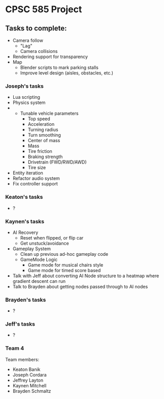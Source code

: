 # CPSC 585 Project
## Tasks to complete:
- Camera follow
	- "Lag"
	- Camera collisions
- Rendering support for transparency
- Map
	- Blender scripts to mark parking stalls
	- Improve level design (aisles, obstacles, etc.)



### Joseph's tasks
- Lua scripting
- Physics system
- - Tunable vehicle parameters
	- Top speed
	- Acceleration
	- Turning radius
	- Turn smoothing
	- Center of mass
	- Mass
	- Tire friction
	- Braking strength
	- Drivetrain (FWD/RWD/AWD)
	- Tire size
- Entity iteration
- Refactor audio system
- Fix controller support


### Keaton's tasks
- ?


### Kaynen's tasks
- AI Recovery
	- Reset when flipped, or flip car
	- Get unstuck/avoidance
- Gameplay System
	- Clean up previous ad-hoc gameplay code
	- GameMode Logic
		- Game mode for musical chairs style
		- Game mode for timed score based
- Talk with Jeff about converting AI Node structure to
  a heatmap where gradient descent can run
- Talk to Brayden about getting nodes passed through to
  AI nodes


### Brayden's tasks
- ?


### Jeff's tasks
- ?


### Team 4

Team members:
- Keaton Banik
- Joseph Cordara
- Jeffrey Layton
- Kaynen Mitchell
- Brayden Schmaltz
